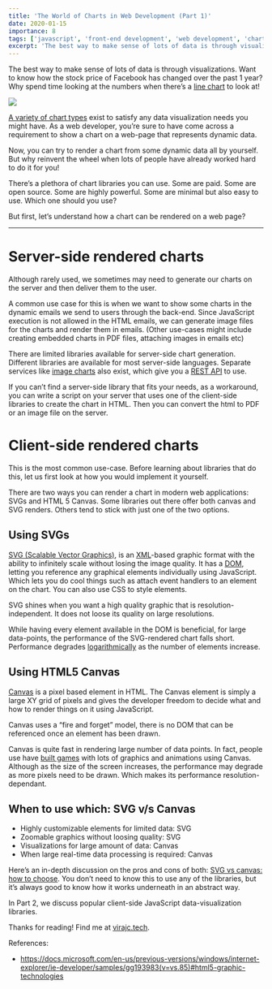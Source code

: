 ```yaml
---
title: 'The World of Charts in Web Development (Part 1)'
date: 2020-01-15
importance: 8
tags: ['javascript', 'front-end development', 'web development', 'charts']
excerpt: 'The best way to make sense of lots of data is through visualizations. In web, we have a ton of libraries to help us build a dynamic chart.'
---
```


The best way to make sense of lots of data is through visualizations. Want to know how the stock price of Facebook has changed over the past 1 year? Why spend time looking at the numbers when there’s a <a href="https://www.smartdraw.com/line-graph/" target="_blank">line chart</a> to look at!

<img src="/charts-1.jpeg" />

<a href="https://en.wikipedia.org/wiki/Chart#Types_of_charts" target="_blank">A variety of chart types</a> exist to satisfy any data visualization needs you might have. As a web developer, you’re sure to have come across a requirement to show a chart on a web-page that represents dynamic data.

Now, you can try to render a chart from some dynamic data all by yourself. But why reinvent the wheel when lots of people have already worked hard to do it for you!

There’s a plethora of chart libraries you can use. Some are paid. Some are open source. Some are highly powerful. Some are minimal but also easy to use. Which one should you use?

But first, let’s understand how a chart can be rendered on a web page?

* * *

Server-side rendered charts
===========================

Although rarely used, we sometimes may need to generate our charts on the server and then deliver them to the user.

A common use case for this is when we want to show some charts in the dynamic emails we send to users through the back-end. Since JavaScript execution is not allowed in the HTML emails, we can generate image files for the charts and render them in emails. (Other use-cases might include creating embedded charts in PDF files, attaching images in emails etc)

There are limited libraries available for server-side chart generation. Different libraries are available for most server-side languages. Separate services like <a href="https://www.image-charts.com/" target="_blank">image charts</a> also exist, which give you a <a href="https://restfulapi.net/" target="_blank">REST API</a> to use.

If you can’t find a server-side library that fits your needs, as a workaround, you can write a script on your server that uses one of the client-side libraries to create the chart in HTML. Then you can convert the html to PDF or an image file on the server.

Client-side rendered charts
===========================

This is the most common use-case. Before learning about libraries that do this, let us first look at how you would implement it yourself.

There are two ways you can render a chart in modern web applications: SVGs and HTML 5 Canvas. Some libraries out there offer both canvas and SVG renders. Others tend to stick with just one of the two options.

Using SVGs
----------

<a href="https://www.w3schools.com/graphics/svg_inhtml.asp" target="_blank">SVG (Scalable Vector Graphics)</a>, is an <a href="https://en.wikipedia.org/wiki/XML" target="_blank">XML</a>-based graphic format with the ability to infinitely scale without losing the image quality. It has a <a href="https://developer.mozilla.org/en-US/docs/Web/API/Document_Object_Model/Introduction" target="_blank">DOM</a>, letting you reference any graphical elements individually using JavaScript. Which lets you do cool things such as attach event handlers to an element on the chart. You can also use CSS to style elements.

SVG shines when you want a high quality graphic that is resolution-independent. It does not loose its quality on large resolutions.

While having every element available in the DOM is beneficial, for large data-points, the performance of the SVG-rendered chart falls short. Performance degrades <a href="https://en.wikipedia.org/wiki/Logarithmic_growth" target="_blank">logarithmically</a> as the number of elements increase.

Using HTML5 Canvas
------------------------------------------------------------------------------------------

<a href="https://developer.mozilla.org/en-US/docs/Web/API/Canvas_API/Tutorial" target="_blank">Canvas</a> is a pixel based element in HTML. The Canvas element is simply a large XY grid of pixels and gives the developer freedom to decide what and how to render things on it using JavaScript.

Canvas uses a “fire and forget” model, there is no DOM that can be referenced once an element has been drawn.

Canvas is quite fast in rendering large number of data points. In fact, people use have <a href="https://tutorialzine.com/2015/02/30-amazing-games-made-only-with-html5" target="_blank">built games</a> with lots of graphics and animations using Canvas. Although as the size of the screen increases, the performance may degrade as more pixels need to be drawn. Which makes its performance resolution-dependant.

When to use which: SVG v/s Canvas
---------------------------------

*   Highly customizable elements for limited data: SVG
*   Zoomable graphics without loosing quality: SVG
*   Visualizations for large amount of data: Canvas
*   When large real-time data processing is required: Canvas

Here’s an in-depth discussion on the pros and cons of both: <a href="https://docs.microsoft.com/en-us/previous-versions/windows/internet-explorer/ie-developer/samples/gg193983(v=vs.85)#html5-graphic-technologies" target="_blank">SVG vs canvas: how to choose</a>. You don’t need to know this to use any of the libraries, but it’s always good to know how it works underneath in an abstract way.

In Part 2, we discuss popular client-side JavaScript data-visualization libraries.

Thanks for reading! Find me at <a href="https://virajc.tech" target="_blank">virajc.tech</a>.

References:

*   <a href="https://docs.microsoft.com/en-us/previous-versions/windows/internet-explorer/ie-developer/samples/gg193983(v=vs.85)#html5-graphic-technologies" target="_blank">https://docs.microsoft.com/en-us/previous-versions/windows/internet-explorer/ie-developer/samples/gg193983(v=vs.85)#html5-graphic-technologies</a>